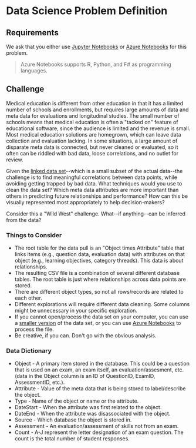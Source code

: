 # Data Science Problem Definition

## Requirements

We ask that you either use [Jupyter Notebooks](https://jupyter.org) or [Azure Notebooks](https://notebooks.azure.com) for this problem.

> Azure Notebooks supports R, Python, and F# as programming languages.

## Challenge

Medical education is different from other education in that it has a limited number of schools and enrollments, but requires large amounts of data and meta data for evaluations and longitudinal studies. The small number of schools means that medical education is often a "tacked on" feature of educational software, since the audience is limited and the revenue is small. Most medical education solutions are homegrown, which can leave data collection and evaluation lacking. In some situations, a large amount of disparate meta data is connected, but never cleaned or evaluated, so it often can be riddled with bad data, loose correlations, and no outlet for review.

Given the [linked data set](https://octobercodes.blob.core.windows.net/hackathon/sample-data.csv)--which is a small subset of the actual data--the challenge is to find meaningful correlations between data points, while avoiding getting trapped by bad data. What techniques would you use to clean the data set? Which meta data attributes are more important than others in predicting future relationships and performance? How can this be visually represented most appropriately to help decision-makers?

Consider this a "Wild West" challenge. What--if anything--can be inferred from the data?

### Things to Consider

* The root table for the data pull is an "Object times Attribute" table that links items (e.g., question data, evaluation data) with attributes on that object (e.g., learning objectives, category threads). This data is about relationships.
* The resulting CSV file is a combination of several different database tables. The root table is just where relationships across data points are stored.
* There are different object types, so not all rows/records are related to each other.
* Different explorations will require different data cleaning. Some columns might be unnecessary in your specific exploration.
* If you cannot open/process the data set on your computer, you can use a [smaller version](https://octobercodes.blob.core.windows.net/hackathon/sample-data-small.csv) of the data set, or you can use [Azure Notebooks](https://notebooks.azure.com) to process the file.
* Be creative, if you can. Don't go with the obvious analysis.

### Data Dictionary

* Object - A primary item stored in the database. This could be a question that is used on an exam, an exam itself, an evaluation/assesment, etc. (data in the Object column is an ID of QuestionID, ExamID, AssessmentID, etc.).
* Attribute - Value of the meta data that is being stored to label/describe the object.
* Type - Name of the object or name or the attribute.
* DateStart - When the attribute was first related to the object.
* DateEnd - When the attribute was disassociated with the object.
* Source - Which database the object is stored in.
* Assessment - An evaluation/assessment of skills not from an exam.
* Count - A-J represent the letter designation of an exam question. The count is the total number of student responses.
